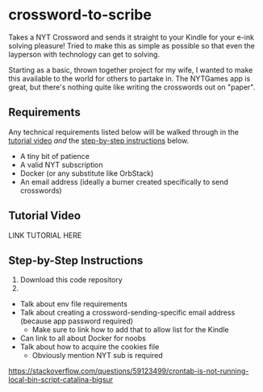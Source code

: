 # crossword-to-scribe

Takes a NYT Crossword and sends it straight to your Kindle for your e-ink solving pleasure! Tried to make this as simple as possible so that even the layperson with technology can get to solving.

Starting as a basic, thrown together project for my wife, I wanted to make this available to the world for others to partake in. The NYTGames app is great, but there's nothing quite like writing the crosswords out on "paper".

## Requirements

Any technical requirements listed below will be walked through in the [tutorial video](#tutorial-video) *and* the [step-by-step instructions](#step-by-step-instructions) below.

- A tiny bit of patience
- A valid NYT subscription
- Docker (or any substitute like OrbStack)
- An email address (ideally a burner created specifically to send crosswords)

## Tutorial Video

LINK TUTORIAL HERE

## Step-by-Step Instructions

1. Download this code repository
2. 

- Talk about env file requirements
- Talk about creating a crossword-sending-specific email address (because app password required)
  - Make sure to link how to add that to allow list for the Kindle
- Can link to all about Docker for noobs
- Talk about how to acquire the cookies file
  - Obviously mention NYT sub is required

https://stackoverflow.com/questions/59123499/crontab-is-not-running-local-bin-script-catalina-bigsur